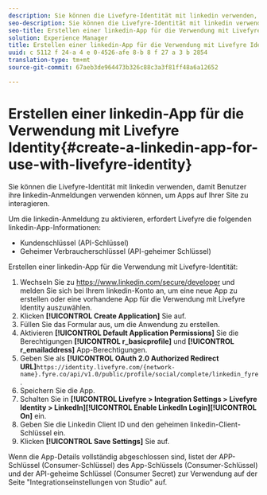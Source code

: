 ```yaml
---
description: Sie können die Livefyre-Identität mit linkedin verwenden, damit Benutzer ihre linkedin-Anmeldungen verwenden können, um Apps auf Ihrer Site zu interagieren.
seo-description: Sie können die Livefyre-Identität mit linkedin verwenden, damit Benutzer ihre linkedin-Anmeldungen verwenden können, um Apps auf Ihrer Site zu interagieren.
seo-title: Erstellen einer linkedin-App für die Verwendung mit Livefyre Identity
solution: Experience Manager
title: Erstellen einer linkedin-App für die Verwendung mit Livefyre Identity
uuid: c 5112 f 24-a 4 e 0-4526-afe 8-b 8 f 27 a 3 b 2854
translation-type: tm+mt
source-git-commit: 67aeb3de964473b326c88c3a3f81ff48a6a12652

---
```



# Erstellen einer linkedin-App für die Verwendung mit Livefyre Identity{#create-a-linkedin-app-for-use-with-livefyre-identity}

Sie können die Livefyre-Identität mit linkedin verwenden, damit Benutzer ihre linkedin-Anmeldungen verwenden können, um Apps auf Ihrer Site zu interagieren.

Um die linkedin-Anmeldung zu aktivieren, erfordert Livefyre die folgenden linkedin-App-Informationen:

* Kundenschlüssel (API-Schlüssel)
* Geheimer Verbraucherschlüssel (API-geheimer Schlüssel)

Erstellen einer linkedin-App für die Verwendung mit Livefyre-Identität:

1. Wechseln Sie zu https://www.linkedin.com/secure/developer und melden Sie sich bei Ihrem linkedin-Konto an, um eine neue App zu erstellen oder eine vorhandene App für die Verwendung mit Livefyre Identity auszuwählen.
1. Klicken **[!UICONTROL Create Application]** Sie auf.
1. Füllen Sie das Formular aus, um die Anwendung zu erstellen.
1. Aktivieren **[!UICONTROL Default Application Permissions]** Sie die Berechtigungen **[!UICONTROL r_basicprofile]** und **[!UICONTROL r_emailaddress]** App-Berechtigungen.
1. Geben Sie als **[!UICONTROL OAuth 2.0 Authorized Redirect URL]**`https://identity.livefyre.com/{network-name}.fyre.co/api/v1.0/public/profile/social/complete/linkedin_fyre`.
1. Speichern Sie die App.
1. Schalten Sie in **[!UICONTROL Livefyre > Integration Settings > Livefyre Identity > LinkedIn]****[!UICONTROL Enable LinkedIn Login]****[!UICONTROL On]** ein.
1. Geben Sie die Linkedin Client ID und den geheimen linkedin-Client-Schlüssel ein.
1. Klicken **[!UICONTROL Save Settings]** Sie auf.

Wenn die App-Details vollständig abgeschlossen sind, listet der APP-Schlüssel (Consumer-Schlüssel) des App-Schlüssels (Consumer-Schlüssel) und der API-geheime Schlüssel (Consumer Secret) zur Verwendung auf der Seite &quot;Integrationseinstellungen von Studio&quot; auf.
